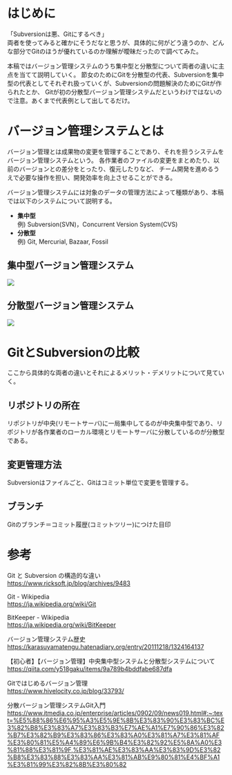 # はじめに
「Subversionは悪、Gitにするべき」  
両者を使ってみると確かにそうだなと思うが、具体的に何がどう違うのか、どんな部分でGitのほうが優れているのか理解が曖昧だったので調べてみた。

本稿ではバージョン管理システムのうち集中型と分散型について両者の違いに主点を当てて説明していく。
節女のためにGitを分散型の代表、Subversionを集中型の代表としてそれぞれ扱っていくが、Subversionの問題解決のためにGitが作られたとか、
Gitが初の分散型バージョン管理システムだというわけではないので注意。あくまで代表例として出してるだけ。

# バージョン管理システムとは
バージョン管理とは成果物の変更を管理することであり、それを担うシステムをバージョン管理システムという。
各作業者のファイルの変更をまとめたり、以前のバージョンとの差分をとったり、復元したりなど、
チーム開発を進めるうえで必要な操作を担い、開発効率を向上させることができる。

バージョン管理システムには対象のデータの管理方法によって種類があり、本稿では以下のシステムについて説明する。
- **集中型**  
例) Subversion(SVN)，Concurrent Version System(CVS)
- **分散型**  
例) Git, Mercurial, Bazaar, Fossil

## 集中型バージョン管理システム
![](https://bst-image.imgix.net/prod-hivelocity/content/uploads/2014/11/postimg02_20141106-.jpg?auto=format&ixlib=php-1.2.1)

## 分散型バージョン管理システム
![](https://bst-image.imgix.net/prod-hivelocity/content/uploads/2014/11/postimg03_20141106-.jpg?auto=format&ixlib=php-1.2.1)

# GitとSubversionの比較
ここから具体的な両者の違いとそれによるメリット・デメリットについて見ていく。

## リポジトリの所在
リポジトリが中央(リモートサーバ)に一局集中してるのが中央集中型であり、リポジトリが各作業者のローカル環境とリモートサーバに分散しているのが分散型である。

## 変更管理方法
Subversionはファイルごと、Gitはコミット単位で変更を管理する。

## ブランチ
Gitのブランチ＝コミット履歴(コミットツリー)につけた目印

# 参考
Git と Subversion の構造的な違い  
https://www.ricksoft.jp/blog/archives/9483

Git - Wikipedia  
https://ja.wikipedia.org/wiki/Git

BitKeeper - Wikipedia  
https://ja.wikipedia.org/wiki/BitKeeper

バージョン管理システム歴史  
https://karasuyamatengu.hatenadiary.org/entry/20111218/1324164137

【初心者】【バージョン管理】中央集中型システムと分散型システムについて  
https://qiita.com/y518gaku/items/9a789b4bddfabe687dfa

Gitではじめるバージョン管理  
https://www.hivelocity.co.jp/blog/33793/

分散バージョン管理システムGit入門  
https://www.itmedia.co.jp/enterprise/articles/0902/09/news019.html#:~:text=%E5%88%86%E6%95%A3%E5%9E%8B%E3%83%90%E3%83%BC%E3%82%B8%E3%83%A7%E3%83%B3%E7%AE%A1%E7%90%86%E3%82%B7%E3%82%B9%E3%83%86%E3%83%A0%E3%81%A7%E3%81%AF%E3%80%81%E5%A4%89%E6%9B%B4%E3%82%92%E5%8A%A0%E3%81%88%E3%81%9F,%E3%81%AE%E3%83%AA%E3%83%9D%E3%82%B8%E3%83%88%E3%83%AA%E3%81%AB%E9%80%81%E4%BF%A1%E3%81%99%E3%82%8B%E3%80%82

